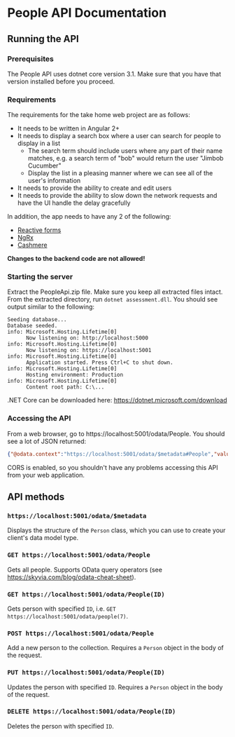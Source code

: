 # People API Documentation

## Running the API

### Prerequisites

The People API uses dotnet core version 3.1. Make sure that you have that version installed before you proceed.

### Requirements

The requirements for the take home web project are as follows:
- It needs to be written in Angular 2+
- It needs to display a search box where a user can search for people to display in a list
    - The search term should include users where any part of their name matches, e.g. a search term of "bob" would return the user "Jimbob Cucumber"
    - Display the list in a pleasing manner where we can see all of the user's information
- It needs to provide the ability to create and edit users
- It needs to provide the ability to slow down the network requests and have the UI handle the delay gracefully

In addition, the app needs to have any 2 of the following:
- [Reactive forms](https://angular.io/guide/reactive-forms)
- [NgRx](https://ngrx.io/)
- [Cashmere](https://cashmere.healthcatalyst.net/)

**Changes to the backend code are not allowed!**

### Starting the server

Extract the PeopleApi.zip file. Make sure you keep all extracted files intact. From the extracted directory, run
`dotnet assessment.dll`. You should see output similar to the following:

```
Seeding database...
Database seeded.
info: Microsoft.Hosting.Lifetime[0]
      Now listening on: http://localhost:5000
info: Microsoft.Hosting.Lifetime[0]
      Now listening on: https://localhost:5001
info: Microsoft.Hosting.Lifetime[0]
      Application started. Press Ctrl+C to shut down.
info: Microsoft.Hosting.Lifetime[0]
      Hosting environment: Production
info: Microsoft.Hosting.Lifetime[0]
      Content root path: C:\...
```

.NET Core can be downloaded here: https://dotnet.microsoft.com/download

### Accessing the API

From a web browser, go to https://localhost:5001/odata/People. You should see a lot of JSON returned:

```json
{"@odata.context":"https://localhost:5001/odata/$metadata#People","value":[{"Id":1,"Gender":"female","NameSet":"Russian","Title":"Ms.","GivenName":"Jasmine","MiddleInitial":"A","Surname":"Kudryashova","StreetAddress":"8 Magnolia Drive","City":"BEXLEY SOUTH","State":"NSW","StateFull":"New South Wales","ZipCode":"2207","Country":"AU","CountryFull":"Australia","EmailAddress":"JasmineKudryashova@dayrep.com","Username":"Searturefor72","Password":"Ooghouk9thee","BrowserUserAgent":"Mozilla/5.0 (Windows NT 6.1; Win64; x64) AppleWebKit/537.36 (KHTML, like Gecko) Chrome/73.0.3683.103 Safari/537.36","TelephoneNumber":"(02) 6288 3547","TelephoneCountryCode":61,"MothersMaiden":"","Birthday":"1972-11-02T00:00:00-07:00","Age":47,"TropicalZodiac":"Scorpio","CCType":"Visa","CCNumber":"4532347321176145","CVV2":"598","CCExpires":"2/2021","NationalID":"","UPS":"1Z 5V5 6W8 09 9116 335 2","WesternUnionMTCN":"0929612979","MoneyGramMTCN":"63241625","Color":"Purple","Occupation":"Multimedia artist","Company":"Disc Jockey","Vehicle":"1998 Volvo S90","Domain":"ToothSearch.com.au","BloodType":"B+","Pounds":210.1,"Kilograms":95.5,"FeetInches":"5' 2\"","Centimeters":158,"GUID":"09f6a49d-4e3a-46ab-80cc-8ce963b26ce5","Latitude":-34.042673,"Longitude":151.119338},{"Id":2,"Gender":"female","NameSet":"Hobbit","Title":"Mrs.","GivenName":"Mantissa","MiddleInitial":"G","Surname":"Brockhouse","StreetAddress":"Via Domenico Morelli ...
```

CORS is enabled, so you shouldn't have any problems accessing this API from your web application.

## API methods

### `https://localhost:5001/odata/$metadata`

Displays the structure of the `Person` class, which you can use to create your client's data model type.

### `GET https://localhost:5001/odata/People`

Gets all people. Supports OData query operators (see <https://skyvia.com/blog/odata-cheat-sheet>).

### `GET https://localhost:5001/odata/People(ID)`

Gets person with specified `ID`, i.e. `GET https://localhost:5001/odata/people(7)`.

### `POST https://localhost:5001/odata/People`

Add a new person to the collection. Requires a `Person` object in the body of the request.

### `PUT https://localhost:5001/odata/People(ID)`

Updates the person with specified `ID`. Requires a `Person` object in the body of the request.

### `DELETE https://localhost:5001/odata/People(ID)`

Deletes the person with specified `ID`.

